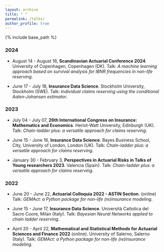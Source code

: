 ```yaml
---
layout: archive
title: " "
permalink: /talks/
author_profile: true
---
```


{% include base_path %}

### 2024

* August 14 - August 16, **Scandinavian Actuarial Conference 2024**. University of Copenhagen, Copenhagen (DK). Talk: *A machine learning approach based on survival analysis for IBNR frequencies in non-life reserving*.

* June 17 - July 18, **Insurance Data Science**. Stockholm University, Stockholm (SWE). Talk: *Individual claims reserving using the conditional Aalen-Johansen estimator*.

### 2023

* July 04 - July 07, **26th International Congress on Insurance: Mathematics and Economics**. Heriot-Watt University, Edinburgh (UK). Talk: *Chain-ladder plus: a versatile approach for claims reserving*.

* June 15 - June 16, **Insurance Data Science**. Bayes Business School, City, University of London, London (UK). Talk: *Chain-ladder plus: a versatile approach for claims reserving*.

* January 30 - February 3, **Perspectives in Actuarial Risks in Talks of Young researchers 2023**. Valencia (Spain). Talk: *Chain-ladder plus: a versatile approach for claims reserving*.

### 2022

* June 20 - June 22, **Actuarial Colloquia 2022 - ASTIN Section**. (online) Talk: *GEMAct: a Python package for non-life (re)insurance modeling*.

* June 15 - June 17, **Insurance Data Science**. Università Cattolica del Sacro Cuore, Milan (Italy). Talk: *Bayesian Neural Networks applied to chain ladder reserving*.

* April 20 - April 22, **Mathematical and Statistical Methods for Actuarial Sciences and Finance 2022** (online). University of Salerno, Salerno (Italy). Talk: *GEMAct: a Python package for non-life (re)insurance modeling*.



